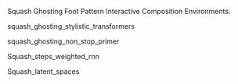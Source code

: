 Squash Ghosting Foot Pattern Interactive Composition Environments.



squash_ghosting_stylistic_transformers

squash_ghosting_non_stop_primer

Squash_steps_weighted_rnn

Squash_latent_spaces
